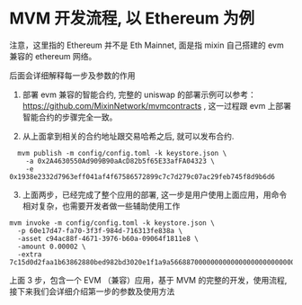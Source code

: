 # MVM 开发流程, 以 Ethereum 为例

注意，这里指的 Ethereum 并不是 Eth Mainnet, 面是指 mixin 自己搭建的 evm 兼容的 ethereum 网络。

后面会详细解释每一步及参数的作用

1. 部署 evm 兼容的智能合约, 完整的 uniswap 的部署示例可以参考： https://github.com/MixinNetwork/mvmcontracts , 这一过程跟 evm 上部署智能合约的步骤完全一致。

2. 从上面拿到相关的合约地址跟交易哈希之后, 就可以发布合约.

```
  mvm publish -m config/config.toml -k keystore.json \
    -a 0x2A4630550Ad909B90aAcD82b5f65E33afFA04323 \
    -e 0x1938e2332d7963eff041af4f67586572899c7c7d279c07ac29feb745f8d9b6d6
```

3. 上面两步，已经完成了整个应用的部署, 这一步是用户使用上面应用，用命令相对复杂，也需要开发者做一些辅助使用工作

```
mvm invoke -m config/config.toml -k keystore.json \
  -p 60e17d47-fa70-3f3f-984d-716313fe838a \
  -asset c94ac88f-4671-3976-b60a-09064f1811e8 \
  -amount 0.00002 \
  -extra 7c15d0d2faa1b63862880bed982bd3020e1f1a9a56688700000000000000000000000000bd6efc2e2cb99aef928433209c0a3be09a34f11400000000000000000000000000000000000000000000000000000000000007d0
```

上面 3 步，包含一个 EVM （兼容）应用，基于 MVM 的完整的开发，使用流程, 接下来我们会详细介绍第一步的参数及使用方法
